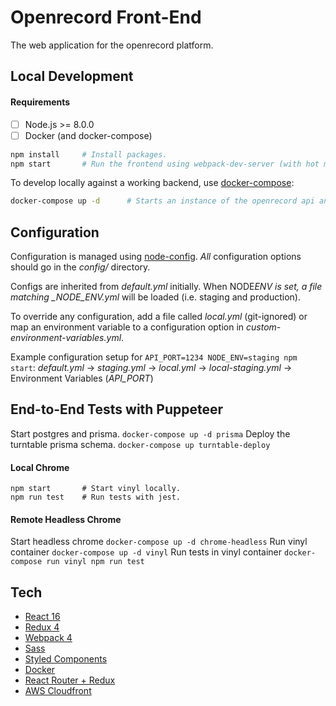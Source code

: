 # Openrecord Front-End

The web application for the openrecord platform.

## Local Development

#### Requirements

- [ ] Node.js >= 8.0.0
- [ ] Docker (and docker-compose)

```bash
npm install     # Install packages.
npm start       # Run the frontend using webpack-dev-server (with hot module replacement). Default address is http://localhost:8080
```

To develop locally against a working backend, use [docker-compose](https://docs.docker.com/compose/):

```bash
docker-compose up -d      # Starts an instance of the openrecord api and a mysql server.
```

## Configuration

Configuration is managed using [node-config](https://github.com/lorenwest/node-config). _All_ configuration options should go in the _config/_ directory.

Configs are inherited from _default.yml_ initially. When NODE*ENV is set, a file matching \_NODE_ENV.yml* will be loaded (i.e. staging and production).

To override any configuration, add a file called _local.yml_ (git-ignored) or map an environment variable to a configuration option in _custom-environment-variables.yml_.

Example configuration setup for `API_PORT=1234 NODE_ENV=staging npm start`: _default.yml_ -> _staging.yml_ -> _local.yml_ -> _local-staging.yml_ -> Environment Variables (_API_PORT_)

## End-to-End Tests with Puppeteer

Start postgres and prisma.
`docker-compose up -d prisma`
Deploy the turntable prisma schema.
`docker-compose up turntable-deploy`

#### Local Chrome

```
npm start       # Start vinyl locally.
npm run test    # Run tests with jest.
```

#### Remote Headless Chrome

Start headless chrome
`docker-compose up -d chrome-headless`
Run vinyl container
`docker-compose up -d vinyl`
Run tests in vinyl container
`docker-compose run vinyl npm run test`

## Tech

- [React 16](https://reactjs.org/)
- [Redux 4](https://redux.js.org/)
- [Webpack 4](https://webpack.js.org/)
- [Sass](https://sass-lang.com/)
- [Styled Components](https://github.com/styled-components/styled-components)
- [Docker](https://docs.docker.com/)
- [React Router + Redux](https://github.com/supasate/connected-react-router)
- [AWS Cloudfront](https://aws.amazon.com/cloudfront/)
